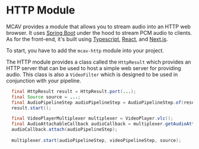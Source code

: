 # HTTP Module

MCAV provides a module that allows you to stream audio into an HTTP web browser. It uses [Spring Boot](https://spring.io/)
under the hood to stream PCM audio to clients. As for the front-end, it's built using [Typescript](https://www.typescriptlang.org/),
[React](https://reactjs.org/), and [Next.js](https://nextjs.org/).

To start, you have to add the `mcav-http` module into your project.

The HTTP module provides a class called the `HttpResult` which provides an HTTP server that can be used to host
a simple web server for providing audio. This class is also a `VideoFilter` which is designed to be used in conjunction
with your pipeline.

```java
  final HttpResult result = HttpResult.port(...);
  final Source source = ...;
  final AudioPipelineStep audioPipelineStep = AudioPipelineStep.of(result);
  result.start();

  final VideoPlayerMultiplexer multiplexer = VideoPlayer.vlc();
  final AudioAttachableCallback audioCallback = multiplexer.getAudioAttachableCallback();
  audioCallback.attach(audioPipelineStep);
  
  multiplexer.start(audioPipelineStep, videoPipelineStep, source);
```